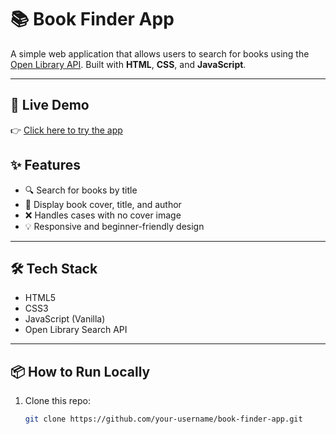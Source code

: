 # 📚 Book Finder App

A simple web application that allows users to search for books using the [Open Library API](https://openlibrary.org/dev/docs/api/search). Built with **HTML**, **CSS**, and **JavaScript**.

---

## 🚀 Live Demo

👉 [Click here to try the app](https://bhoomika017.github.io/Book-finder-app/) 

## ✨ Features

- 🔍 Search for books by title
- 📘 Display book cover, title, and author
- ❌ Handles cases with no cover image
- 💡 Responsive and beginner-friendly design

---

## 🛠️ Tech Stack

- HTML5
- CSS3
- JavaScript (Vanilla)
- Open Library Search API

---

## 📦 How to Run Locally

1. Clone this repo:
   ```bash
   git clone https://github.com/your-username/book-finder-app.git

